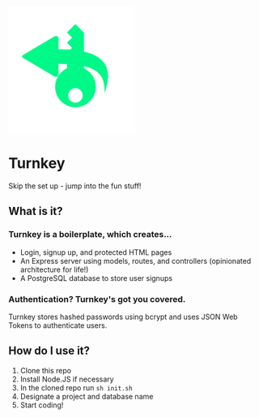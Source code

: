 ![turnkey logo](icon.png) 
# Turnkey
Skip the set up - jump into the fun stuff!

## What is it?
### Turnkey is a boilerplate, which creates...
* Login, signup up, and protected HTML pages
* An Express server using models, routes, and controllers (opinionated architecture for life!)
* A PostgreSQL database to store user signups

### Authentication? Turnkey's got you covered.
Turnkey stores hashed passwords using bcrypt and uses JSON Web Tokens to authenticate users.


## How do I use it?
1. Clone this repo
2. Install Node.JS if necessary
3. In the cloned repo run `sh init.sh`
4. Designate a project and database name
5. Start coding!

